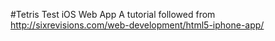 #Tetris Test iOS Web App
A tutorial followed from http://sixrevisions.com/web-development/html5-iphone-app/
